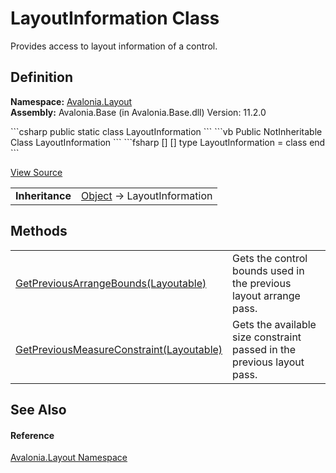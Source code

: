 # LayoutInformation Class


Provides access to layout information of a control.



## Definition
**Namespace:** <a href="N_Avalonia_Layout">Avalonia.Layout</a>  
**Assembly:** Avalonia.Base (in Avalonia.Base.dll) Version: 11.2.0

<Tabs groupId="api-code-preview">
<TabItem value="csharp" label="C#">
```csharp
public static class LayoutInformation
```
</TabItem>
<TabItem value="vb" label="VB">
```vb
Public NotInheritable Class LayoutInformation
```
</TabItem>
<TabItem value="fsharp" label="F#">
```fsharp
[<AbstractClassAttribute>]
[<SealedAttribute>]
type LayoutInformation = class end
```
</TabItem>
</Tabs>



<a href="https://github.com/AvaloniaUI/Avalonia/tree/master/src/Avalonia.Base/Layout/LayoutInformation.cs" title="View the source code">View Source</a>

<table>
<tr><td><strong>Inheritance</strong></td><td><a href="https://learn.microsoft.com/dotnet/api/system.object" target="_blank" rel="noopener noreferrer">Object</a>  →  LayoutInformation</td></tr>
</table>



## Methods
<table>
<tr>
<td><a href="M_Avalonia_Layout_LayoutInformation_GetPreviousArrangeBounds">GetPreviousArrangeBounds(Layoutable)</a></td>
<td>Gets the control bounds used in the previous layout arrange pass.</td>
</tr>
<tr>
<td><a href="M_Avalonia_Layout_LayoutInformation_GetPreviousMeasureConstraint">GetPreviousMeasureConstraint(Layoutable)</a></td>
<td>Gets the available size constraint passed in the previous layout pass.</td>
</tr>
</table>

## See Also


#### Reference
<a href="N_Avalonia_Layout">Avalonia.Layout Namespace</a>  
